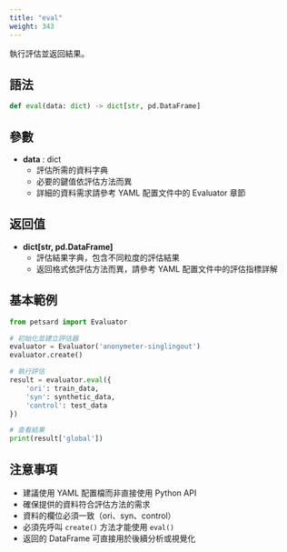 ```yaml
---
title: "eval"
weight: 343
---
```


執行評估並返回結果。

## 語法

```python
def eval(data: dict) -> dict[str, pd.DataFrame]
```

## 參數

- **data** : dict
    - 評估所需的資料字典
    - 必要的鍵值依評估方法而異
    - 詳細的資料需求請參考 YAML 配置文件中的 Evaluator 章節

## 返回值

- **dict[str, pd.DataFrame]**
    - 評估結果字典，包含不同粒度的評估結果
    - 返回格式依評估方法而異，請參考 YAML 配置文件中的評估指標詳解

## 基本範例

```python
from petsard import Evaluator

# 初始化並建立評估器
evaluator = Evaluator('anonymeter-singlingout')
evaluator.create()

# 執行評估
result = evaluator.eval({
    'ori': train_data,
    'syn': synthetic_data,
    'control': test_data
})

# 查看結果
print(result['global'])
```

## 注意事項

- 建議使用 YAML 配置檔而非直接使用 Python API
- 確保提供的資料符合評估方法的需求
- 資料的欄位必須一致（ori、syn、control）
- 必須先呼叫 `create()` 方法才能使用 `eval()`
- 返回的 DataFrame 可直接用於後續分析或視覺化